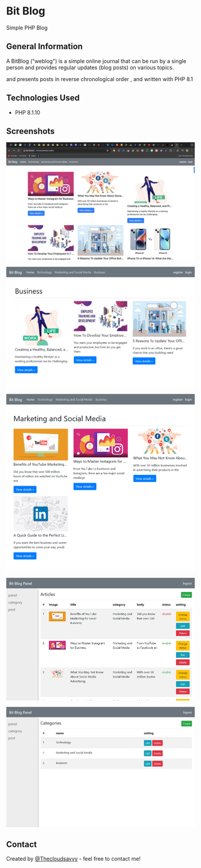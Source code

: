 # Bit Blog
Simple PHP Blog


## General Information

A BitBlog ("weblog") is a simple online journal that can be run by a single person and provides regular updates (blog posts) on various topics.
 
and
presents posts in reverse chronological order , and written with PHP 8.1



## Technologies Used
- PHP 8.1.10



## Screenshots
![all posts screenshot](./assets/images/screenshots/bit.png)

![bussines-category screenshot](./assets/images/screenshots/Screenshot-Bussines.png)

![marketing-category screenshot](./assets/images/screenshots/Screenshot-Marketing%20%26%20social%20media.png)

![posts-panel screenshot](./assets/images/screenshots/Screenshot-posts.png)

![categories-panel screenshot](./assets/images/screenshots/Screenshot-categories%20.png)






## Contact
Created by [@Thecloudsavvy](https://github.com/thecloudsavvy) - feel free to contact me!


<!-- Optional -->
<!-- ## License -->
<!-- This project is open source and available under the [... License](). -->


